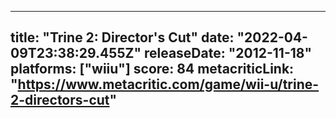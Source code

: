 
---
title: "Trine 2: Director's Cut"
date: "2022-04-09T23:38:29.455Z"
releaseDate: "2012-11-18"
platforms: ["wiiu"]
score: 84
metacriticLink: "https://www.metacritic.com/game/wii-u/trine-2-directors-cut"
---

